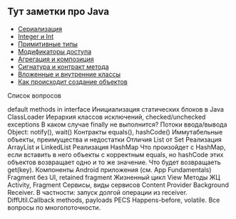 Тут заметки про Java
-----------
- [Сериализация](/java/serialization.md)
- [Integer и Int](/java/integer.md)
- [Примитивные типы](/java/primitive.md)
- [Модификаторы доступа](/java/access.md)
- [Агрегация и композиция](/java/aggregation.md)
- [Сигнатура и контракт метода](/java/signature.md)
- [Вложенные и внутренние классы](/java/inner_classes.md)
- [Как происходит создание объектов](/java/class_creation.md)

Список вопросов

default methods in interface
Инициализация статических блоков в Java
ClassLoader
Иерархия классов исключений, checked/unchecked exceptions
В каком случае finally не выполнится?
Потоки ввода/вывода
Object: notify(), wait()
Контракты equals(), hashCode()
Иммутабельные объекты, преимущества и недостатки
Отличия List от Set
Реализация ArrayList и LinkedList
Реализация HashMap
Что произойдет с HashMap, если вставить в него объекты с корректным equals, но hashCode этих объектов возвращает одно и то же значение. Что будет возвращаеть get(key).
Компоненты Android приложения (см. App Fundamentals)
Fragment без UI, retained fragment
Жизненный цикл View
Методы ЖЦ Activity, Fragment
Сервисы, виды сервисов
Content Provider
Background Receiver. В частности: запуск долгой операции из receiver.
DiffUtil.Callback methods, payloads
PECS
Happens-before, volatile.
Все вопросы по многопоточности.
